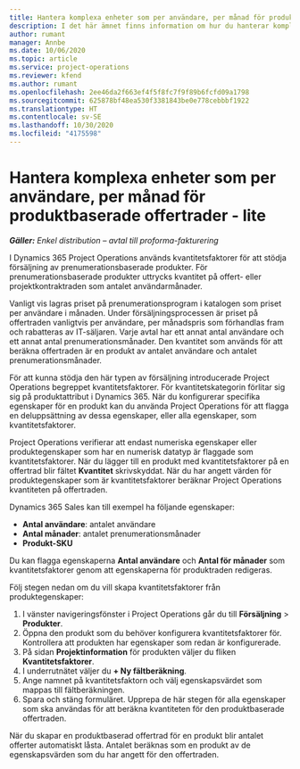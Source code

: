 ```yaml
---
title: Hantera komplexa enheter som per användare, per månad för produktbaserade offertrader - lite
description: I det här ämnet finns information om hur du hanterar komplexa enheter för produktbaserade offertrader.
author: rumant
manager: Annbe
ms.date: 10/06/2020
ms.topic: article
ms.service: project-operations
ms.reviewer: kfend
ms.author: rumant
ms.openlocfilehash: 2ee46da2f663ef4f5f8fc7f9f89b6fcfd09a1798
ms.sourcegitcommit: 625878bf48ea530f3381843be0e778cebbbf1922
ms.translationtype: HT
ms.contentlocale: sv-SE
ms.lasthandoff: 10/30/2020
ms.locfileid: "4175598"
---
```

# <a name="managing-complex-units-such-as-per-user-per-month-for-product-based-quote-lines---lite"></a>Hantera komplexa enheter som per användare, per månad för produktbaserade offertrader - lite

_**Gäller:** Enkel distribution – avtal till proforma-fakturering_

I Dynamics 365 Project Operations används kvantitetsfaktorer för att stödja försäljning av prenumerationsbaserade produkter. För prenumerationsbaserade produkter uttrycks kvantitet på offert- eller projektkontraktraden som antalet användarmånader.

Vanligt vis lagras priset på prenumerationsprogram i katalogen som priset per användare i månaden. Under försäljningsprocessen är priset på offertraden vanligtvis per användare, per månadspris som förhandlas fram och rabatteras av IT-säljaren. Varje avtal har ett annat antal användare och ett annat antal prenumerationsmånader. Den kvantitet som används för att beräkna offertraden är en produkt av antalet användare och antalet prenumerationsmånader.

För att kunna stödja den här typen av försäljning introducerade Project Operations begreppet kvantitetsfaktorer. För kvantitetskategorin förlitar sig sig på produktattribut i Dynamics 365. När du konfigurerar specifika egenskaper för en produkt kan du använda Project Operations för att flagga en deluppsättning av dessa egenskaper, eller alla egenskaper, som kvantitetsfaktorer.

Project Operations verifierar att endast numeriska egenskaper eller produktegenskaper som har en numerisk datatyp är flaggade som kvantitetsfaktorer. När du lägger till en produkt med kvantitetsfaktorer på en offertrad blir fältet **Kvantitet** skrivskyddat. När du har angett värden för produktegenskaper som är kvantitetsfaktorer beräknar Project Operations kvantiteten på offertraden.

Dynamics 365 Sales kan till exempel ha följande egenskaper:

- **Antal användare**: antalet användare
- **Antal månader**: antalet prenumerationsmånader
- **Produkt-SKU**

Du kan flagga egenskaperna **Antal användare** och **Antal för månader** som kvantitetsfaktorer genom att egenskaperna för produktraden redigeras.

Följ stegen nedan om du vill skapa kvantitetsfaktorer från produktegenskaper:

1. I vänster navigeringsfönster i Project Operations går du till **Försäljning** > **Produkter**.
2. Öppna den produkt som du behöver konfigurera kvantitetsfaktorer för. Kontrollera att produkten har egenskaper som redan är konfigurerade.
3. På sidan **Projektinformation** för produkten väljer du fliken **Kvantitetsfaktorer**.
4. I underrutnätet väljer du **+ Ny fältberäkning**.
5. Ange namnet på kvantitetsfaktorn och välj egenskapsvärdet som mappas till fältberäkningen.
6. Spara och stäng formuläret. Upprepa de här stegen för alla egenskaper som ska användas för att beräkna kvantiteten för den produktbaserade offertraden.

När du skapar en produktbaserad offertrad för en produkt blir antalet offerter automatiskt låsta. Antalet beräknas som en produkt av de egenskapsvärden som du har angett för den offertraden.
